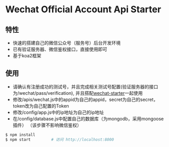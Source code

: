 # Wechat Official Account Api Starter

## 特性

- 快速的搭建自己的微信公众号（服务号）后台开发环境
- 已有验证服务器、微信鉴权接口，直接使用即可
- 基于koa2框架

## 使用
- 请确认有注册成功的测试号，并且完成相关测试号配置(验证服务器的接口为/wechat/pass/verification),
  并且搭配[wechat-starter](https://github.com/detectiveHLH/wechat-starter)一起使用
- 修改/apis/wechat.js中的appid为自己的appid，secret为自己的secret，
  token改为自己配置的Token
- 修改/config/app.js中的ip地址为自己的ip地址
- 在/config/database.js中配置自己的数据库（为mongodb，采用mongoose插件）
  （该步骤不影响微信鉴权）

```bash
$ npm install
$ npm start         # 访问 http://localhost:8000
```

